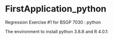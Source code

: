# FirstApplication_python

Regression Exercise #1 for BSGP 7030 : python

The environment to install python 3.8.8 and R 4.0.1: 

